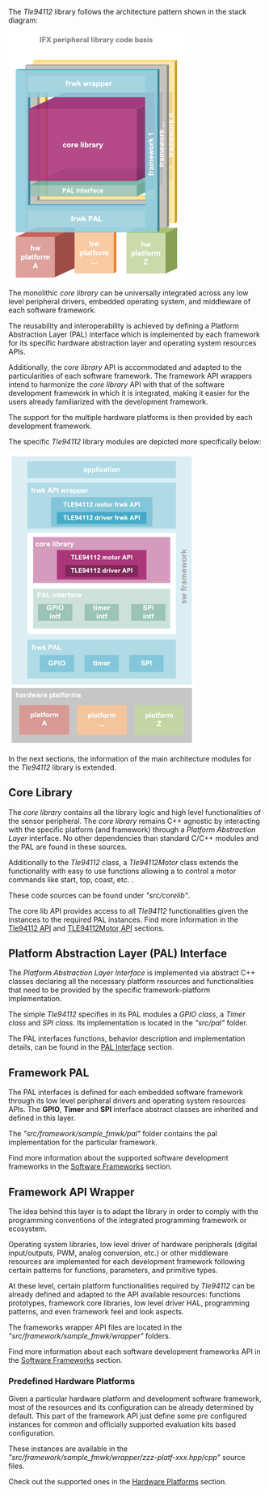 The *Tle94112* library follows the architecture pattern shown in the stack diagram:

<img src="img/ifx-gen-arch.png" width=350>

The monolithic *core library* can be universally integrated across any low level peripheral drivers,
embedded operating system, and middleware of each software framework.

The reusability and interoperability is achieved by defining a Platform Abstraction Layer (PAL)
interface which is implemented by each framework for its specific hardware abstraction layer and 
operating system resources APIs.

Additionally, the *core library* API is accommodated and adapted to the particularities of each software
framework. The framework API wrappers intend to harmonize the *core library* API with that of the 
software development framework in which it is integrated, making it easier for the users already 
familiarized with the development framework.

The support for the multiple hardware platforms is then provided by each development framework.

The specific *Tle94112* library modules are depicted more specifically below:

<img src="img/tle94112-arch.png" width=370>

In the next sections, the information of the main architecture modules for the *Tle94112* 
library is extended.

## Core Library

The *core library* contains all the library logic and high level functionalities of the sensor
peripheral. The *core library* remains C++ agnostic by interacting with the specific platform (and framework) 
through a *Platform Abstraction Layer* interface. No other dependencies than standard C/C++ modules 
and the PAL are found in these sources. 

Additionally to the *Tle94112* class, a *Tle94112Motor* class extends the functionality with easy to use
functions allowing a to control a motor commands like start, top, coast, etc. . 

These code sources can be found under *"src/corelib"*. 

The core lib API provides access to all *Tle94112* functionalities given the 
instances to the required PAL instances. Find more information in the [Tle94112 API](TLE94112-API) and [TLE94112Motor API](TLE94112Motor-API) sections. 

## Platform Abstraction Layer (PAL) Interface

The *Platform Abstraction Layer Interface* is implemented via abstract C++ classes declaring all 
the necessary platform resources and functionalities that need to be provided by the specific
framework-platform implementation. 

The simple *Tle94112* specifies in its PAL modules a *GPIO class*, a *Timer class* and *SPI class*. 
Its implementation is located in the *"src/pal"* folder.

The PAL interfaces functions, behavior description and implementation details, can be 
found in the [PAL Interface](PAL-Interface) section.

## Framework PAL

The PAL interfaces is defined for each embedded software framework through its low level peripheral 
drivers and operating system resources APIs. The **GPIO**, **Timer** and **SPI** interface abstract classes are
inherited and defined in this layer. 

The *"src/framework/sample_fmwk/pal"* folder contains the pal implementation for the particular framework.

Find more information about the supported software development frameworks in the [Software Frameworks](Software-Frameworks) section.

## Framework API Wrapper

The idea behind this layer is to adapt the library in order to comply with the programming conventions
of the integrated programming framework or ecosystem. 

Operating system libraries, low level driver of hardware peripherals (digital input/outputs, PWM, analog 
conversion, etc.) or other middleware resources are implemented for each development framework 
following certain patterns for functions, parameters, and primitive types. 

At these level, certain platform functionalities required by *Tle94112* can be already defined and adapted 
to the API available resources: functions prototypes, framework core libraries, low level driver HAL, 
programming patterns, and even framework feel and look aspects.

The frameworks wrapper API files are located in the *"src/framework/sample_fmwk/wrapper"* folders.

Find more information about each software development frameworks API in the [Software Frameworks](Software-Frameworks) section.

### Predefined Hardware Platforms

Given a particular hardware platform and development software framework, most of the resources and its
configuration can be already determined by default. This part of the framework API just define some 
pre configured instances for common and officially supported evaluation kits based configuration. 

These instances are available in the *"src/framework/sample_fmwk/wrapper/zzz-platf-xxx.hpp/cpp"*
source files. 

Check out the supported ones in the [Hardware Platforms](Hardware-Platforms) section.



